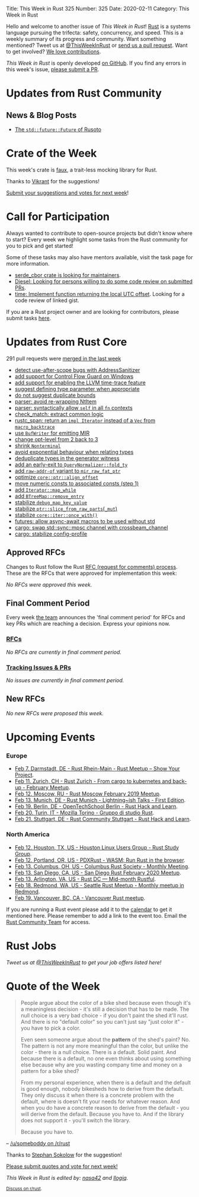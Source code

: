 Title: This Week in Rust 325
Number: 325
Date: 2020-02-11
Category: This Week in Rust

Hello and welcome to another issue of *This Week in Rust*!
[Rust](http://rust-lang.org) is a systems language pursuing the trifecta: safety, concurrency, and speed.
This is a weekly summary of its progress and community.
Want something mentioned? Tweet us at [@ThisWeekInRust](https://twitter.com/ThisWeekInRust) or [send us a pull request](https://github.com/cmr/this-week-in-rust).
Want to get involved? [We love contributions](https://github.com/rust-lang/rust/blob/master/CONTRIBUTING.md).

*This Week in Rust* is openly developed [on GitHub](https://github.com/cmr/this-week-in-rust).
If you find any errors in this week's issue, [please submit a PR](https://github.com/cmr/this-week-in-rust/pulls).

# Updates from Rust Community

## News & Blog Posts

- [The `std::future::Future` of Rusoto](https://linuxwit.ch/blog/2020/02/the-future-of-rusoto/)

# Crate of the Week

This week's crate is [faux](https://github.com/nrxus/faux), a trait-less mocking library for Rust.

Thanks to [Vikrant](https://users.rust-lang.org/t/crate-of-the-week/2704/715) for the suggestions!

[Submit your suggestions and votes for next week][submit_crate]!

[submit_crate]: https://users.rust-lang.org/t/crate-of-the-week/2704

# Call for Participation

Always wanted to contribute to open-source projects but didn't know where to start?
Every week we highlight some tasks from the Rust community for you to pick and get started!

Some of these tasks may also have mentors available, visit the task page for more information.

* [serde_cbor crate is looking for maintainers](https://github.com/pyfisch/cbor/issues/179).
* [Diesel: Looking for persons willing to do some code review on submitted PRs](https://github.com/diesel-rs/diesel/issues/1186).
* [time: Implement function returning the local UTC offset](https://github.com/time-rs/time/issues/203#issuecomment-581175875). Looking for a code review of linked gist.

If you are a Rust project owner and are looking for contributors, please submit tasks [here][guidelines].

[guidelines]: https://users.rust-lang.org/t/twir-call-for-participation/4821

# Updates from Rust Core

291 pull requests were [merged in the last week][merged]

[merged]: https://github.com/search?q=is%3Apr+org%3Arust-lang+is%3Amerged+merged%3A2020-01-27..2020-02-03

* [detect use-after-scope bugs with AddressSanitizer](https://github.com/rust-lang/rust/pull/68572)
* [add support for Control Flow Guard on Windows](https://github.com/rust-lang/rust/pull/68180)
* [add support for enabling the LLVM time-trace feature](https://github.com/rust-lang/rust/pull/68720)
* [suggest defining type parameter when appropriate](https://github.com/rust-lang/rust/pull/68447)
* [do not suggest duplicate bounds](https://github.com/rust-lang/rust/pull/68763)
* [parser: avoid re-wrapping NtItem](https://github.com/rust-lang/rust/pull/68769)
* [parser: syntactically allow `self` in all `fn` contexts](https://github.com/rust-lang/rust/pull/68764)
* [check_match: extract common logic](https://github.com/rust-lang/rust/pull/68571)
* [rustc_span: return an `impl Iterator` instead of a `Vec` from `macro_backtrace`](https://github.com/rust-lang/rust/pull/68407)
* [use `BufWriter` for emitting MIR](https://github.com/rust-lang/rust/pull/68460)
* [change opt-level from 2 back to 3](https://github.com/rust-lang/rust/pull/67878)
* [shrink `Nonterminal`](https://github.com/rust-lang/rust/pull/67340)
* [avoid exponential behaviour when relating types](https://github.com/rust-lang/rust/pull/68772)
* [deduplicate types in the generator witness](https://github.com/rust-lang/rust/pull/68672)
* [add an early-exit to `QueryNormalizer::fold_ty`](https://github.com/rust-lang/rust/pull/68606)
* [add `raw-addr-of` variant to `mir_raw_fat_ptr`](https://github.com/rust-lang/rust/pull/68778)
* [optimize `core::ptr::align_offset`](https://github.com/rust-lang/rust/pull/68787)
* [move numeric consts to associated consts (step 1)](https://github.com/rust-lang/rust/pull/68325)
* [add `Iterator::map_while`](https://github.com/rust-lang/rust/pull/66577)
* [add `BTreeMap::remove_entry`](https://github.com/rust-lang/rust/pull/68378)
* [stabilize `debug_map_key_value`](https://github.com/rust-lang/rust/pull/68200)
* [stabilize `ptr::slice_from_raw_parts`(`_mut`)](https://github.com/rust-lang/rust/pull/68234)
* [stabilize `core::iter::once_with()`](https://github.com/rust-lang/rust/pull/68800)
* [futures: allow async-await macros to be used without std](https://github.com/rust-lang/futures-rs/pull/1891)
* [cargo: swap std::sync::mpsc channel with crossbeam_channel](https://github.com/rust-lang/cargo/pull/7844)
* [cargo: stabilize config-profile](https://github.com/rust-lang/cargo/pull/7823)

## Approved RFCs

Changes to Rust follow the Rust [RFC (request for comments)
process](https://github.com/rust-lang/rfcs#rust-rfcs). These
are the RFCs that were approved for implementation this week:

*No RFCs were approved this week.*

## Final Comment Period

Every week [the team](https://www.rust-lang.org/team.html) announces the
'final comment period' for RFCs and key PRs which are reaching a
decision. Express your opinions now.

### [RFCs](https://github.com/rust-lang/rfcs/labels/final-comment-period)

*No RFCs are currently in final comment period.*

### [Tracking Issues & PRs](https://github.com/rust-lang/rust/labels/final-comment-period)

*No issues are currently in final comment period.*

## New RFCs

*No new RFCs were proposed this week.*

# Upcoming Events

### Europe

* [Feb  7. Darmstadt, DE - Rust Rhein-Main - Rust Meetup – Show Your Project](https://www.meetup.com/Rust-Rhein-Main/events/268145620/).
* [Feb 11. Zurich, CH - Rust Zurich - From cargo to kubernetes and back-up - February Meetup](https://www.meetup.com/Rust-Zurich/events/267790109/).
* [Feb 12. Moscow, RU - Rust Moscow February 2019 Meetup](https://www.meetup.com/Rust-%D0%B2-%D0%9C%D0%BE%D1%81%D0%BA%D0%B2%D0%B5/events/268190420/).
* [Feb 13. Munich, DE - Rust Munich - Lightning~ish Talks - First Edition](https://www.meetup.com/rust-munich/events/266865499/).
* [Feb 19. Berlin, DE - OpenTechSchool Berlin - Rust Hack and Learn](https://www.meetup.com/opentechschool-berlin/events/nxdpgrybcdbzb/).
* [Feb 20. Turin, IT - Mozilla Torino - Gruppo di studio Rust](https://www.meetup.com/Mozilla-Torino/events/268060855).
* [Feb 21. Stuttgart, DE - Rust Community Stuttgart - Rust Hack and Learn](https://www.meetup.com/Rust-Community-Stuttgart/events/268416708/).

### North America

* [Feb 12. Houston, TX, US - Houston Linux Users Group - Rust Study Group](https://www.facebook.com/events/469382520642102).
* [Feb 12. Portland, OR, US - PDXRust - WASM: Run Rust in the browser](https://www.meetup.com/PDXRust/events/267797263/).
* [Feb 13. Columbus, OH, US - Columbus Rust Society - Monthly Meeting](https://www.meetup.com/columbus-rs/events/dpkhgrybcdbrb/).
* [Feb 13. San Diego, CA, US - San Diego Rust February 2020 Meetup](https://www.meetup.com/San-Diego-Rust/events/268129845/).
* [Feb 13. Arlington, VA, US - Rust DC — Mid-month Rustful](https://www.meetup.com/RustDC/events/268293591).
* [Feb 18. Redmond, WA, US - Seattle Rust Meetup - Monthly meetup in Redmond](https://www.meetup.com/Seattle-Rust-Meetup/events/prbtdrybcdbpb/).
* [Feb 19. Vancouver, BC, CA - Vancouver Rust meetup](https://www.meetup.com/Vancouver-Rust/events/qnrgnrybcdbzb/).

If you are running a Rust event please add it to the [calendar] to get
it mentioned here. Please remember to add a link to the event too.
Email the [Rust Community Team][community] for access.

[calendar]: https://www.google.com/calendar/embed?src=apd9vmbc22egenmtu5l6c5jbfc%40group.calendar.google.com
[community]: mailto:community-team@rust-lang.org

# Rust Jobs

*Tweet us at [@ThisWeekInRust](https://twitter.com/ThisWeekInRust) to get your job offers listed here!*

# Quote of the Week

> People argue about the color of a bike shed because even though it's a meaningless decision - it's still a decision that has to be made. The null choice is a very bad choice - if you don't paint the shed it'll rust. And there is no "default color" so you can't just say "just color it" - you have to pick a color.
>
> Even seen someone argue about the **pattern** of the shed's paint? No. The pattern is not any more meaningful than the color, but unlike the color - there is a null choice. There is a default. Solid paint. And because there is a default, no one even thinks about using something else because why are you wasting company time and money on a pattern for a bike shed?
>
> From my personal experience, when there is a default and the default is good enough, nobody bikesheds how to derive from the default. They only discuss it when there is a concrete problem with the default, where is doesn't fit your needs for whatever reason. And when you do have a concrete reason to derive from the default - you will derive from the default. Because you have to. And if the library does not support it - you'll switch the library.
>
> Because you have to.

– [/u/someboddy on /r/rust](https://www.reddit.com/r/rust/comments/exbbes/argh_is_googles_opinionated_derivebased_argument/fgdxvt7)

Thanks to [Stephan Sokolow](https://users.rust-lang.org/t/twir-quote-of-the-week/328/804) for the suggestion!

[Please submit quotes and vote for next week!](https://users.rust-lang.org/t/twir-quote-of-the-week/328)

*This Week in Rust is edited by: [nasa42](https://github.com/nasa42) and [llogiq](https://github.com/llogiq).*

<small>[Discuss on r/rust]().</small>
